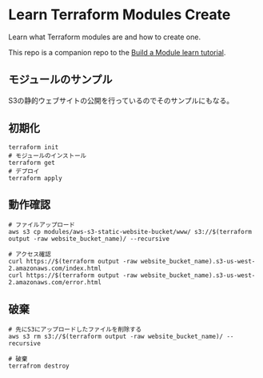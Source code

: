 # Learn Terraform Modules Create

Learn what Terraform modules are and how to create one.

This repo is a companion repo to the [Build a Module learn tutorial](https://learn.hashicorp.com/tutorials/terraform/module-create?in=terraform/modules).


## モジュールのサンプル
S3の静的ウェブサイトの公開を行っているのでそのサンプルにもなる。


## 初期化
```
terraform init
# モジュールのインストール
terraform get
# デプロイ
terraform apply
```

## 動作確認
``` shell
# ファイルアップロード
aws s3 cp modules/aws-s3-static-website-bucket/www/ s3://$(terraform output -raw website_bucket_name)/ --recursive

# アクセス確認
curl https://$(terraform output -raw website_bucket_name).s3-us-west-2.amazonaws.com/index.html
curl https://$(terraform output -raw website_bucket_name).s3-us-west-2.amazonaws.com/error.html
```

## 破棄
``` shell 
# 先にS3にアップロードしたファイルを削除する
aws s3 rm s3://$(terraform output -raw website_bucket_name)/ --recursive

# 破棄
terrafrom destroy
```

